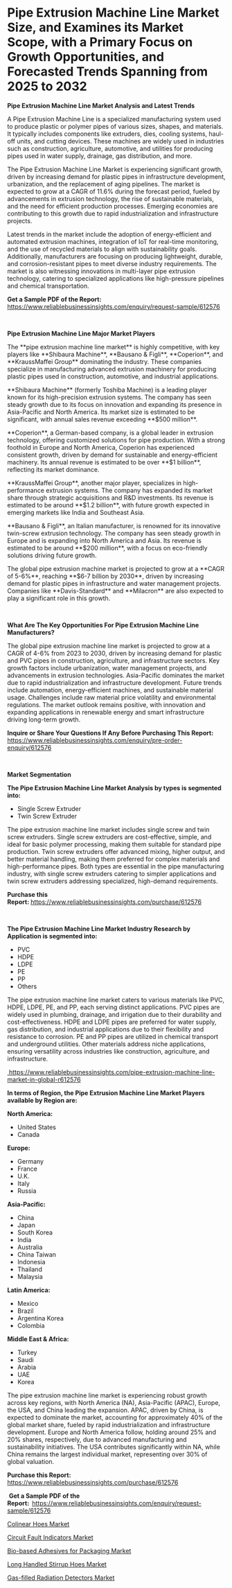 <p><h1>Pipe Extrusion Machine Line Market Size, and Examines its Market Scope, with a Primary Focus on Growth Opportunities, and Forecasted Trends Spanning from 2025 to 2032</h1></p><p><strong>Pipe Extrusion Machine Line Market Analysis and Latest Trends</strong></p>
<p><p>A Pipe Extrusion Machine Line is a specialized manufacturing system used to produce plastic or polymer pipes of various sizes, shapes, and materials. It typically includes components like extruders, dies, cooling systems, haul-off units, and cutting devices. These machines are widely used in industries such as construction, agriculture, automotive, and utilities for producing pipes used in water supply, drainage, gas distribution, and more.</p><p>The Pipe Extrusion Machine Line Market is experiencing significant growth, driven by increasing demand for plastic pipes in infrastructure development, urbanization, and the replacement of aging pipelines. The market is expected to grow at a CAGR of 11.6% during the forecast period, fueled by advancements in extrusion technology, the rise of sustainable materials, and the need for efficient production processes. Emerging economies are contributing to this growth due to rapid industrialization and infrastructure projects.</p><p>Latest trends in the market include the adoption of energy-efficient and automated extrusion machines, integration of IoT for real-time monitoring, and the use of recycled materials to align with sustainability goals. Additionally, manufacturers are focusing on producing lightweight, durable, and corrosion-resistant pipes to meet diverse industry requirements. The market is also witnessing innovations in multi-layer pipe extrusion technology, catering to specialized applications like high-pressure pipelines and chemical transportation.</p></p>
<p><strong>Get a Sample PDF of the Report:&nbsp;</strong> <a href="https://www.reliablebusinessinsights.com/enquiry/request-sample/612576?utm_campaign=904&utm_medium=2&utm_source=Github&utm_content=ia&utm_term=20012025&utm_id=pipe-extrusion-machine-line">https://www.reliablebusinessinsights.com/enquiry/request-sample/612576</a></p>
<p>&nbsp;</p>
<p><strong>Pipe Extrusion Machine Line Major Market Players</strong></p>
<p><p>The **pipe extrusion machine line market** is highly competitive, with key players like **Shibaura Machine**, **Bausano & Figli**, **Coperion**, and **KraussMaffei Group** dominating the industry. These companies specialize in manufacturing advanced extrusion machinery for producing plastic pipes used in construction, automotive, and industrial applications.</p><p>**Shibaura Machine** (formerly Toshiba Machine) is a leading player known for its high-precision extrusion systems. The company has seen steady growth due to its focus on innovation and expanding its presence in Asia-Pacific and North America. Its market size is estimated to be significant, with annual sales revenue exceeding **$500 million**.</p><p>**Coperion**, a German-based company, is a global leader in extrusion technology, offering customized solutions for pipe production. With a strong foothold in Europe and North America, Coperion has experienced consistent growth, driven by demand for sustainable and energy-efficient machinery. Its annual revenue is estimated to be over **$1 billion**, reflecting its market dominance.</p><p>**KraussMaffei Group**, another major player, specializes in high-performance extrusion systems. The company has expanded its market share through strategic acquisitions and R&D investments. Its revenue is estimated to be around **$1.2 billion**, with future growth expected in emerging markets like India and Southeast Asia.</p><p>**Bausano & Figli**, an Italian manufacturer, is renowned for its innovative twin-screw extrusion technology. The company has seen steady growth in Europe and is expanding into North America and Asia. Its revenue is estimated to be around **$200 million**, with a focus on eco-friendly solutions driving future growth.</p><p>The global pipe extrusion machine market is projected to grow at a **CAGR of 5-6%**, reaching **$6-7 billion by 2030**, driven by increasing demand for plastic pipes in infrastructure and water management projects. Companies like **Davis-Standard** and **Milacron** are also expected to play a significant role in this growth.</p></p>
<p>&nbsp;</p>
<p><strong>What Are The Key Opportunities For Pipe Extrusion Machine Line Manufacturers?</strong></p>
<p><p>The global pipe extrusion machine line market is projected to grow at a CAGR of 4-6% from 2023 to 2030, driven by increasing demand for plastic and PVC pipes in construction, agriculture, and infrastructure sectors. Key growth factors include urbanization, water management projects, and advancements in extrusion technologies. Asia-Pacific dominates the market due to rapid industrialization and infrastructure development. Future trends include automation, energy-efficient machines, and sustainable material usage. Challenges include raw material price volatility and environmental regulations. The market outlook remains positive, with innovation and expanding applications in renewable energy and smart infrastructure driving long-term growth.</p></p>
<p><strong>Inquire or Share Your Questions If Any Before Purchasing This Report:</strong> <a href="https://www.reliablebusinessinsights.com/enquiry/pre-order-enquiry/612576?utm_campaign=904&utm_medium=2&utm_source=Github&utm_content=ia&utm_term=20012025&utm_id=pipe-extrusion-machine-line">https://www.reliablebusinessinsights.com/enquiry/pre-order-enquiry/612576</a></p>
<p>&nbsp;</p>
<p><strong>Market Segmentation</strong></p>
<p><strong>The Pipe Extrusion Machine Line Market Analysis by types is segmented into:</strong></p>
<p><ul><li>Single Screw Extruder</li><li>Twin Screw Extruder</li></ul></p>
<p><p>The pipe extrusion machine line market includes single screw and twin screw extruders. Single screw extruders are cost-effective, simple, and ideal for basic polymer processing, making them suitable for standard pipe production. Twin screw extruders offer advanced mixing, higher output, and better material handling, making them preferred for complex materials and high-performance pipes. Both types are essential in the pipe manufacturing industry, with single screw extruders catering to simpler applications and twin screw extruders addressing specialized, high-demand requirements.</p></p>
<p><strong>Purchase this Report:&nbsp;</strong><a href="https://www.reliablebusinessinsights.com/purchase/612576?utm_campaign=904&utm_medium=2&utm_source=Github&utm_content=ia&utm_term=20012025&utm_id=pipe-extrusion-machine-line">https://www.reliablebusinessinsights.com/purchase/612576</a></p>
<p>&nbsp;</p>
<p><strong>The Pipe Extrusion Machine Line Market Industry Research by Application is segmented into:</strong></p>
<p><ul><li>PVC</li><li>HDPE</li><li>LDPE</li><li>PE</li><li>PP</li><li>Others</li></ul></p>
<p><p>The pipe extrusion machine line market caters to various materials like PVC, HDPE, LDPE, PE, and PP, each serving distinct applications. PVC pipes are widely used in plumbing, drainage, and irrigation due to their durability and cost-effectiveness. HDPE and LDPE pipes are preferred for water supply, gas distribution, and industrial applications due to their flexibility and resistance to corrosion. PE and PP pipes are utilized in chemical transport and underground utilities. Other materials address niche applications, ensuring versatility across industries like construction, agriculture, and infrastructure.</p></p>
<p><a href="https://www.reliablebusinessinsights.com/pipe-extrusion-machine-line-market-in-global-r612576?utm_campaign=904&utm_medium=2&utm_source=Github&utm_content=ia&utm_term=20012025&utm_id=pipe-extrusion-machine-line">&nbsp;https://www.reliablebusinessinsights.com/pipe-extrusion-machine-line-market-in-global-r612576</a></p>
<p><strong>In terms of Region, the Pipe Extrusion Machine Line Market Players available by Region are:</strong></p>
<p>
    <p> <strong> North America: </strong>
        <ul>
            <li>United States</li>
            <li>Canada</li>
        </ul>
        </p> 
    <p> <strong> Europe: </strong>
        <ul>
            <li>Germany</li>
            <li>France</li>
            <li>U.K.</li>
            <li>Italy</li>
            <li>Russia</li>
        </ul>
        </p> 
    <p> <strong> Asia-Pacific: </strong>
        <ul>
            <li>China</li>
            <li>Japan</li>
            <li>South Korea</li>
            <li>India</li>
            <li>Australia</li>
            <li>China Taiwan</li>
            <li>Indonesia</li>
            <li>Thailand</li>
            <li>Malaysia</li>
        </ul>
        </p> 
    <p> <strong> Latin America: </strong>
        <ul>
            <li>Mexico</li>
            <li>Brazil</li>
            <li>Argentina Korea</li>
            <li>Colombia</li>
        </ul>
        </p> 
    <p> <strong> Middle East & Africa: </strong>
        <ul>
            <li>Turkey</li>
            <li>Saudi</li>
            <li>Arabia</li>
            <li>UAE</li>
            <li>Korea</li>
        </ul>
    </p>
    </p>
<p><p>The pipe extrusion machine line market is experiencing robust growth across key regions, with North America (NA), Asia-Pacific (APAC), Europe, the USA, and China leading the expansion. APAC, driven by China, is expected to dominate the market, accounting for approximately 40% of the global market share, fueled by rapid industrialization and infrastructure development. Europe and North America follow, holding around 25% and 20% shares, respectively, due to advanced manufacturing and sustainability initiatives. The USA contributes significantly within NA, while China remains the largest individual market, representing over 30% of global valuation.</p></p>
<p><strong>Purchase this Report: </strong><a href="https://www.reliablebusinessinsights.com/purchase/612576?utm_campaign=904&utm_medium=2&utm_source=Github&utm_content=ia&utm_term=20012025&utm_id=pipe-extrusion-machine-line">https://www.reliablebusinessinsights.com/purchase/612576</a></p>
<p>&nbsp;<strong>Get a Sample PDF of the Report:&nbsp;&nbsp;</strong><a href="https://www.reliablebusinessinsights.com/enquiry/request-sample/612576?utm_campaign=904&utm_medium=2&utm_source=Github&utm_content=ia&utm_term=20012025&utm_id=pipe-extrusion-machine-line">https://www.reliablebusinessinsights.com/enquiry/request-sample/612576</a></p>
<p><strong></strong></p>
<p><p><a href="https://github.com/osbornrdaflalo/Market-Research-Report-List-1/blob/main/colinear-hoes-market.md?utm_campaign=904&utm_medium=2&utm_source=Github&utm_content=ia&utm_term=20012025&utm_id=pipe-extrusion-machine-line">Colinear Hoes Market</a></p><p><a href="https://github.com/hammelximalschid/Market-Research-Report-List-1/blob/main/circuit-fault-indicators-market.md?utm_campaign=904&utm_medium=2&utm_source=Github&utm_content=ia&utm_term=20012025&utm_id=pipe-extrusion-machine-line">Circuit Fault Indicators Market</a></p><p><a href="https://github.com/lashaunm5st/Market-Research-Report-List-1/blob/main/bio-based-adhesives-for-packaging-market.md?utm_campaign=904&utm_medium=2&utm_source=Github&utm_content=ia&utm_term=20012025&utm_id=pipe-extrusion-machine-line">Bio-based Adhesives for Packaging Market</a></p><p><a href="https://github.com/antonioc6hal/Market-Research-Report-List-1/blob/main/long-handled-stirrup-hoes-market.md?utm_campaign=904&utm_medium=2&utm_source=Github&utm_content=ia&utm_term=20012025&utm_id=pipe-extrusion-machine-line">Long Handled Stirrup Hoes Market</a></p><p><a href="https://github.com/kimberjam0i/Market-Research-Report-List-1/blob/main/gas-filled-radiation-detectors-market.md?utm_campaign=904&utm_medium=2&utm_source=Github&utm_content=ia&utm_term=20012025&utm_id=pipe-extrusion-machine-line">Gas-filled Radiation Detectors Market</a></p></p>